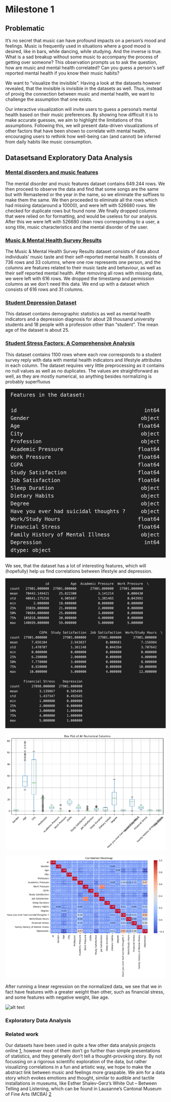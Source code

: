 # Milestone 1 

## Problematic

It’s no secret that music can have profound impacts on a person’s mood and feelings. Music is frequently used in situations where a good mood is desired, like in bars, while dancing, while studying. And the inverse is true. What is a sad breakup without some music to accompany the process of getting over someone? This observation prompts us to ask the question, how are music and mental health correlated? Can you guess a person's self reported mental health if you know their music habits?

We want to  “visualize the invisible”. Having a look at the datasets however revealed, that the invisible is invisible in the datasets as well. Thus, instead of provig the connection between music and mental health, we want to challenge the assumption that one exists. 

Our interactive visualization will invite users to guess a persona’s mental health based on their music preferences. By showing how difficult it is to make accurate guesses, we aim to highlight the limitations of this assumptions. Following this, we will present data-driven visualizations of other factors that have been shown to correlate with mental health, encouraging users to rethink how well-being can (and cannot) be inferred from daily habits like music consumption.


## Datasetsand Exploratory Data Analysis

### [Mental disorders and music features](https://www.kaggle.com/datasets/chlobon/mental-disorders-and-music-features/data)

The mental disorder and music features dataset contains 649.244 rows. We then proceed to observe the data and find that some songs are the same but with Remastered or the year in the name, so we eliminate the suffixes to make them the same. We then proceeded to eliminate all the rows which had missing data(around a 10000), and were left with 526680 rows. We checked for duplicate rows but found none .We finally dropped columns that were relied on for formatting, and would be useless for our analysis. After this we were left with 526680 clean rows corresponding to a user, a song title, music characteristics  and the mental disorder of the user.

### [Music & Mental Health Survey Results](https://www.kaggle.com/datasets/catherinerasgaitis/mxmh-survey-results)

The Music & Mental Health Survey Results dataset consists of data about individuals' music taste and their self-reported mental health. It consists of 736 rows and 33 columns, where one row represents one person, and the columns are features related to their music taste and behaviour, as well as their self reported mental health. After removing all rows with missing data, we were left with 616 rows. We dropped the timestamp and permission columns as we don’t need this data. We end up with a dataset which consists of 616 rows and 31 columns.

### [Student Depression Dataset](https://www.kaggle.com/datasets/hopesb/student-depression-dataset?resource=download)

This dataset contains demographic statistics as well as mental health indicators and a depression diagnosis for about 28 thousand university students and 18 people with a profession other than “student”. The mean age of the dataset is about 25. 

### [Student Stress Factors: A Comprehensive Analysis](https://www.kaggle.com/datasets/rxnach/student-stress-factors-a-comprehensive-analysis/data)

This dataset contains 1100 rows where each row corresponds to a student survey reply with data with mental health indicators and lifestyle attributes in each column. The dataset requires very little preprocessing as it contains no null values as well as no duplicates. The values are straightforward as well, as they are mostly numerical, so anything besides normalizing is probably superfluous

![Features ](images/student_depression_dataset/Features.png)

We see, that the dataset has a lot of interesting features, which will (hopefully) help us find correlations between lifestyle and depression.

![Features described](images/student_depression_dataset/Features_described.png)

![Features boxplot](images/student_depression_dataset/Features_boxplot.png)

![Features correlation matrix](images/student_depression_dataset/Features_correlation_matrix.png)

After running a linear regression on the normalized data, we see that we in fact have features with a greater weight than other, such as financial stress, and some features with negative weight, like age.

![alt text](images/Features_linreg_weight.png)

### Exploratory Data Analysis



### Related work

Our datasets have been used in quite a few other data analysis projects online [1], however most of them don’t go further than simple presentations of statistics, and they generally don’t tell a thought-provoking story. By not focussing on a rigorous scientific exploration of the data, but rather visualizing correlations in a fun and artistic way, we hope to make the abstract link between music and feelings more graspable. We aim for a data story which evokes emotions and thought, similar to audible and tactile installations in museums, like Esther Shalev-Gerz’s White Out – Between Telling and Listening, which can be found in Lausanne’s Cantonal Museum of Fine Arts (MCBA) [2]


[1]:  https://www.kaggle.com/datasets/catherinerasgaitis/mxmh-survey-results/code

[2]: https://www.mcba.ch/en/collection/white-out-between-telling-and-listening-2/




